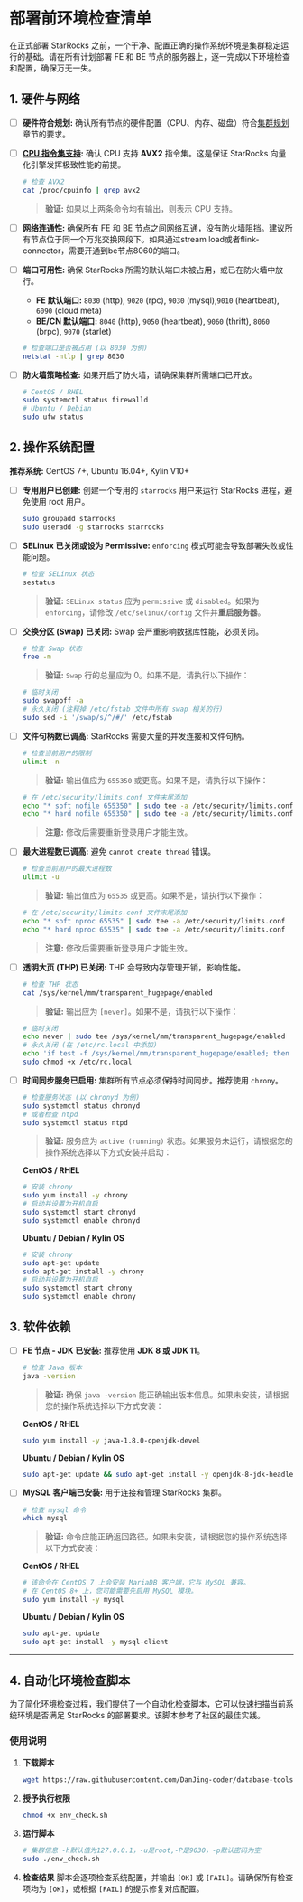 # 部署前环境检查清单

在正式部署 StarRocks 之前，一个干净、配置正确的操作系统环境是集群稳定运行的基础。请在所有计划部署 FE 和 BE 节点的服务器上，逐一完成以下环境检查和配置，确保万无一失。

## 1. 硬件与网络

- [ ] **硬件符合规划:** 确认所有节点的硬件配置（CPU、内存、磁盘）符合[集群规划](../using_starrocks/cluster-planning.md)章节的要求。
- [ ] **[CPU 指令集支持](https://docs.starrocks.io/zh/docs/deployment/install_manually/#%E6%A3%80%E6%9F%A5%E8%BD%AF%E7%A1%AC%E4%BB%B6%E7%8E%AF%E5%A2%83):** 确认 CPU 支持 **AVX2** 指令集。这是保证 StarRocks 向量化引擎发挥极致性能的前提。
    ```bash
    # 检查 AVX2
    cat /proc/cpuinfo | grep avx2
    ```
    > **验证:** 如果以上两条命令均有输出，则表示 CPU 支持。

- [ ] **网络连通性:** 确保所有 FE 和 BE 节点之间网络互通，没有防火墙阻挡。建议所有节点位于同一个万兆交换网段下。如果通过stream load或者flink-connector，需要开通到be节点8060的端口。
- [ ] **端口可用性:** 确保 StarRocks 所需的默认端口未被占用，或已在防火墙中放行。
    *   **FE 默认端口:** `8030` (http), `9020` (rpc), `9030` (mysql),`9010` (heartbeat), `6090` (cloud meta)
    *   **BE/CN 默认端口:** `8040` (http), `9050` (heartbeat), `9060` (thrift), `8060` (brpc), `9070` (starlet)
    ```bash
    # 检查端口是否被占用 (以 8030 为例)
    netstat -ntlp | grep 8030
    ```
- [ ] **防火墙策略检查:** 如果开启了防火墙，请确保集群所需端口已开放。
    ```bash
    # CentOS / RHEL
    sudo systemctl status firewalld
    # Ubuntu / Debian
    sudo ufw status
    ```

## 2. 操作系统配置

**推荐系统:** CentOS 7+, Ubuntu 16.04+, Kylin V10+

- [ ] **专用用户已创建:** 创建一个专用的 `starrocks` 用户来运行 StarRocks 进程，避免使用 root 用户。
    ```bash
    sudo groupadd starrocks
    sudo useradd -g starrocks starrocks
    ```
- [ ] **SELinux 已关闭或设为 Permissive:** `enforcing` 模式可能会导致部署失败或性能问题。
    ```bash
    # 检查 SELinux 状态
    sestatus
    ```
    > **验证:** `SELinux status` 应为 `permissive` 或 `disabled`。如果为 `enforcing`，请修改 `/etc/selinux/config` 文件并**重启服务器**。

- [ ] **交换分区 (Swap) 已关闭:** Swap 会严重影响数据库性能，必须关闭。
    ```bash
    # 检查 Swap 状态
    free -m
    ```
    > **验证:** `Swap` 行的总量应为 0。如果不是，请执行以下操作：
    ```bash
    # 临时关闭
    sudo swapoff -a
    # 永久关闭 (注释掉 /etc/fstab 文件中所有 swap 相关的行)
    sudo sed -i '/swap/s/^/#/' /etc/fstab
    ```

- [ ] **文件句柄数已调高:** StarRocks 需要大量的并发连接和文件句柄。
    ```bash
    # 检查当前用户的限制
    ulimit -n
    ```
    > **验证:** 输出值应为 `655350` 或更高。如果不是，请执行以下操作：
    ```bash
    # 在 /etc/security/limits.conf 文件末尾添加
    echo "* soft nofile 655350" | sudo tee -a /etc/security/limits.conf
    echo "* hard nofile 655350" | sudo tee -a /etc/security/limits.conf
    ```
    > **注意:** 修改后需要重新登录用户才能生效。

- [ ] **最大进程数已调高:** 避免 `cannot create thread` 错误。
    ```bash
    # 检查当前用户的最大进程数
    ulimit -u
    ```
    > **验证:** 输出值应为 `65535` 或更高。如果不是，请执行以下操作：
    ```bash
    # 在 /etc/security/limits.conf 文件末尾添加
    echo "* soft nproc 65535" | sudo tee -a /etc/security/limits.conf
    echo "* hard nproc 65535" | sudo tee -a /etc/security/limits.conf
    ```
    > **注意:** 修改后需要重新登录用户才能生效。

- [ ] **透明大页 (THP) 已关闭:** THP 会导致内存管理开销，影响性能。
    ```bash
    # 检查 THP 状态
    cat /sys/kernel/mm/transparent_hugepage/enabled
    ```
    > **验证:** 输出应为 `[never]`。如果不是，请执行以下操作：
    ```bash
    # 临时关闭
    echo never | sudo tee /sys/kernel/mm/transparent_hugepage/enabled
    # 永久关闭 (在 /etc/rc.local 中添加)
    echo 'if test -f /sys/kernel/mm/transparent_hugepage/enabled; then echo never > /sys/kernel/mm/transparent_hugepage/enabled; fi' | sudo tee -a /etc/rc.local
    sudo chmod +x /etc/rc.local
    ```

- [ ] **时间同步服务已启用:** 集群所有节点必须保持时间同步。推荐使用 `chrony`。
    ```bash
    # 检查服务状态 (以 chronyd 为例)
    sudo systemctl status chronyd
    # 或者检查 ntpd
    sudo systemctl status ntpd
    ```
    > **验证:** 服务应为 `active (running)` 状态。如果服务未运行，请根据您的操作系统选择以下方式安装并启动：

    **CentOS / RHEL**
    ```bash
    # 安装 chrony
    sudo yum install -y chrony
    # 启动并设置为开机自启
    sudo systemctl start chronyd
    sudo systemctl enable chronyd
    ```

    **Ubuntu / Debian / Kylin OS**
    ```bash
    # 安装 chrony
    sudo apt-get update
    sudo apt-get install -y chrony
    # 启动并设置为开机自启
    sudo systemctl start chrony
    sudo systemctl enable chrony
    ```

## 3. 软件依赖

- [ ] **FE 节点 - JDK 已安装:** 推荐使用 **JDK 8 或 JDK 11**。
    ```bash
    # 检查 Java 版本
    java -version
    ```
    > **验证:** 确保 `java -version` 能正确输出版本信息。如果未安装，请根据您的操作系统选择以下方式安装：

    **CentOS / RHEL**
    ```bash
    sudo yum install -y java-1.8.0-openjdk-devel
    ```

    **Ubuntu / Debian / Kylin OS**
    ```bash
    sudo apt-get update && sudo apt-get install -y openjdk-8-jdk-headless
    ```

- [ ] **MySQL 客户端已安装:** 用于连接和管理 StarRocks 集群。
    ```bash
    # 检查 mysql 命令
    which mysql
    ```
    > **验证:** 命令应能正确返回路径。如果未安装，请根据您的操作系统选择以下方式安装：

    **CentOS / RHEL**
    ```bash
    # 该命令在 CentOS 7 上会安装 MariaDB 客户端，它与 MySQL 兼容。
    # 在 CentOS 8+ 上，您可能需要先启用 MySQL 模块。
    sudo yum install -y mysql
    ```

    **Ubuntu / Debian / Kylin OS**
    ```bash
    sudo apt-get update
    sudo apt-get install -y mysql-client
    ```

---

## 4. 自动化环境检查脚本

为了简化环境检查过程，我们提供了一个自动化检查脚本，它可以快速扫描当前系统环境是否满足 StarRocks 的部署要求。该脚本参考了社区的最佳实践。

### 使用说明

1.  **下载脚本**
    ```bash
    wget https://raw.githubusercontent.com/DanJing-coder/database-tools/main/starrocks/scripts/env_check.sh
    ```
2.  **授予执行权限**
    ```bash
    chmod +x env_check.sh
    ```
3.  **运行脚本**
    ```bash
    # 集群信息 -h默认值为127.0.0.1，-u是root,-P是9030，-p默认密码为空
    sudo ./env_check.sh
    ```
4.  **检查结果**
    脚本会逐项检查系统配置，并输出 `[OK]` 或 `[FAIL]`。请确保所有检查项均为 `[OK]`，或根据 `[FAIL]` 的提示修复对应配置。